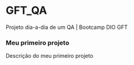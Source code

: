 # GFT_QA
Projeto dia-a-dia de um QA | Bootcamp DIO GFT

### Meu primeiro projeto
Descrição do meu primeiro projeto